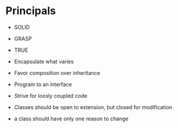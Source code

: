 # Principals
- SOLID
- GRASP
- TRUE

- Encapsulate what varies
- Favor composition over inheritance
- Program to an interface
- Strive for loosly coupled code
- Classes should be open to extension, but closed for modification
- a class should have only one reason to change
